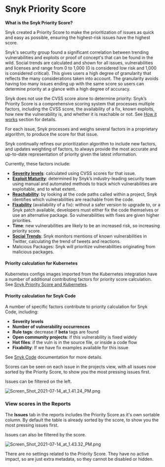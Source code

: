 # Snyk Priority Score

**What is the Snyk Priority Score?**

Snyk created a Priority Score to make the prioritization of issues as quick and easy as possible, ensuring the highest-risk issues have the highest score.

Snyk's security group found a significant correlation between trending vulnerabilities and exploits or proof of concept's that can be found in the wild. Social trends are calculated and shown for all issues, vulnerabilities and licenses and range from 0 to 1,000 \(0 is considered low risk and 1,000 is considered critical\). This gives users a high degree of granularity that reflects the many considerations taken into account. The granularity avoids having too many issues ending up with the same score so users can determine priority at a glance with a high degree of accuracy.

Snyk does not use the CVSS score alone to determine priority: Snyk’s Priority Score is a comprehensive scoring system that processes multiple factors, including the CVSS score, the availability of a fix, known exploits, how new the vulnerability is, and whether it is reachable or not. See [How it works]() section for details.

For each issue, Snyk processes and weighs several factors in a proprietary algorithm, to produce the score for that issue.

Snyk continually refines our prioritization algorithm to include new factors, and updates weighting of factors, to always provide the most accurate and up-to-date representation of priority given the latest information.

Currently, these factors include:

* [**Severity levels**](https://support.snyk.io/hc/en-us/articles/4403987394961-Severity-levels): calculated using CVSS scores for that issue.
* [**Exploit Maturity**](https://snyk.io/blog/whats-so-wild-about-exploits-in-the-wild-and-how-can-we-prioritize-accordingly/): determined by Snyk’s industry-leading security team using manual and automated methods to track which vulnerabilities are exploitable, and to what extent.
* [**Reachability**](https://snyk.io/blog/optimizing-prioritization-with-deep-application-level-context/): by looking at the code paths called within a project, Snyk identifies which vulnerabilities are reachable from the code.
* [**Fixability**](https://support.snyk.io/hc/en-us/articles/4405034808209) \(availability of a fix\): without a safer version to upgrade to, or a Snyk patch available, developers must either fix the code themselves or use an alternative package. So vulnerabilities with fixes are given higher priorities.
* **Time**: new vulnerabilities are likely to be an increased risk, so increasing priority score.
* [**Social Trends**](https://support.snyk.io/hc/en-us/articles/4404328187921-Prioritize-by-Social-Trends): Snyk monitors mentions of known vulnerabilities in Twitter, calculating the trend of tweets and reactions.
* Malicious Packages: Snyk will prioritize vulnerabilities originating from malicious packages.

#### Priority calculation for Kubernetes

Kubernetes configs images imported from the Kubernetes integration have a number of additional contributing factors for priority score calculation. See [Snyk Priority Score and Kubernetes](https://support.snyk.io/hc/en-us/articles/360010906897-Snyk-Priority-Score-and-Kubernetes).

#### Priority calculation for Snyk Code

A number of specific factors contribute to priority calculation for Snyk Code, including:

* **Severity levels** 
* **Number of vulnerability occurrences** 
* **Rule tags**: decrease if **beta** tags are found
* **Open community projects**: if this vulnerability is fixed widely
* **Hot files**: if the vuln is in the source file, or inside a code flow
* **Fixability**: If we have fix examples available for this issue

See [Snyk Code](https://support.snyk.io/hc/en-us/categories/360003257537-Snyk-Code) documentation for more details.

Scores can be seen on each issue in the projects view, with all issues now sorted by the Priority Score, to show you the most pressing issues first.

Issues can be filtered on the left.

![Screen\_Shot\_2021-07-14\_at\_1.41.24\_PM.png](https://support.snyk.io/hc/article_attachments/4404034272273/Screen_Shot_2021-07-14_at_1.41.24_PM.png)

### View scores in the Reports

The **Issues** tab in the reports includes the Priority Score as it's own sortable column. By default the table is already sorted by the score, to show you the most pressing issues first.

Issues can also be filtered by the score.

![Screen\_Shot\_2021-07-14\_at\_1.43.32\_PM.png](https://support.snyk.io/hc/article_attachments/4404034284817/Screen_Shot_2021-07-14_at_1.43.32_PM.png)

There are no settings related to the Priority Score. They have no active impact, so are just extra metadata, so they cannot be disabled or hidden.

